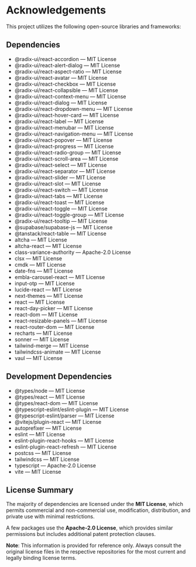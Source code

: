 # Acknowledgements

This project utilizes the following open-source libraries and frameworks:

## Dependencies

- @radix-ui/react-accordion — MIT License
- @radix-ui/react-alert-dialog — MIT License
- @radix-ui/react-aspect-ratio — MIT License
- @radix-ui/react-avatar — MIT License
- @radix-ui/react-checkbox — MIT License
- @radix-ui/react-collapsible — MIT License
- @radix-ui/react-context-menu — MIT License
- @radix-ui/react-dialog — MIT License
- @radix-ui/react-dropdown-menu — MIT License
- @radix-ui/react-hover-card — MIT License
- @radix-ui/react-label — MIT License
- @radix-ui/react-menubar — MIT License
- @radix-ui/react-navigation-menu — MIT License
- @radix-ui/react-popover — MIT License
- @radix-ui/react-progress — MIT License
- @radix-ui/react-radio-group — MIT License
- @radix-ui/react-scroll-area — MIT License
- @radix-ui/react-select — MIT License
- @radix-ui/react-separator — MIT License
- @radix-ui/react-slider — MIT License
- @radix-ui/react-slot — MIT License
- @radix-ui/react-switch — MIT License
- @radix-ui/react-tabs — MIT License
- @radix-ui/react-toast — MIT License
- @radix-ui/react-toggle — MIT License
- @radix-ui/react-toggle-group — MIT License
- @radix-ui/react-tooltip — MIT License
- @supabase/supabase-js — MIT License
- @tanstack/react-table — MIT License
- altcha — MIT License
- altcha-react — MIT License
- class-variance-authority — Apache-2.0 License
- clsx — MIT License
- cmdk — MIT License
- date-fns — MIT License
- embla-carousel-react — MIT License
- input-otp — MIT License
- lucide-react — MIT License
- next-themes — MIT License
- react — MIT License
- react-day-picker — MIT License
- react-dom — MIT License
- react-resizable-panels — MIT License
- react-router-dom — MIT License
- recharts — MIT License
- sonner — MIT License
- tailwind-merge — MIT License
- tailwindcss-animate — MIT License
- vaul — MIT License

## Development Dependencies

- @types/node — MIT License
- @types/react — MIT License
- @types/react-dom — MIT License
- @typescript-eslint/eslint-plugin — MIT License
- @typescript-eslint/parser — MIT License
- @vitejs/plugin-react — MIT License
- autoprefixer — MIT License
- eslint — MIT License
- eslint-plugin-react-hooks — MIT License
- eslint-plugin-react-refresh — MIT License
- postcss — MIT License
- tailwindcss — MIT License
- typescript — Apache-2.0 License
- vite — MIT License

## License Summary

The majority of dependencies are licensed under the **MIT License**, which permits commercial and non-commercial use, modification, distribution, and private use with minimal restrictions.

A few packages use the **Apache-2.0 License**, which provides similar permissions but includes additional patent protection clauses.

**Note**: This information is provided for reference only. Always consult the original license files in the respective repositories for the most current and legally binding license terms.
